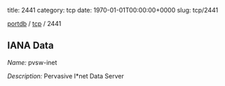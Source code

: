 title: 2441
category: tcp
date: 1970-01-01T00:00:00+0000
slug: tcp/2441

[portdb](/) / [tcp](/category/tcp.html) / 2441


## IANA Data

_Name:_ pvsw-inet

_Description:_ Pervasive I*net Data Server

